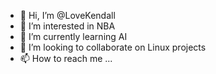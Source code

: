 - 👋 Hi, I’m @LoveKendall
- 👀 I’m interested in NBA
- 🌱 I’m currently learning AI
- 💞️ I’m looking to collaborate on Linux projects
- 📫 How to reach me ...

<!---
LoveKendall/LoveKendall is a ✨ special ✨ repository because its `README.md` (this file) appears on your GitHub profile.
You can click the Preview link to take a look at your changes.
--->
